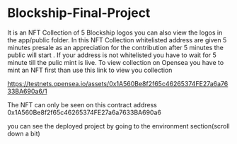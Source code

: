 # Blockship-Final-Project
It is an NFT Collection of 5 Blockship logos you can also view the logos in the app/public folder. In this NFT Collection whitelisted address are given 5 minutes presale 
as an appreciation for the contribution after 5 minutes the public will start . If your address is not whitelisted you have to wait for 5 minute till the pulic mint is 
live. To view collection on Opensea you have to mint an  NFT first than use this link to view you collection

https://testnets.opensea.io/assets/0x1A560Be8f2f65c46265374FE27a6a7633BA690a6/1

The NFT can only  be seen on this contract address 0x1A560Be8f2f65c46265374FE27a6a7633BA690a6

you can see the deployed project by going to the environment section(scroll down a bit)
